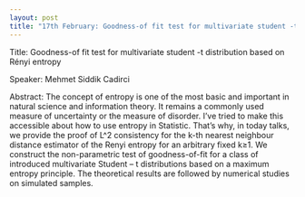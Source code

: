 ```yaml
---
layout: post
title: "17th February: Goodness-of fit test for multivariate student -t distribution based on Rényi entropy "
---
```



Title: Goodness-of fit test for multivariate student -t distribution based on Rényi entropy

Speaker: Mehmet Siddik Cadirci

Abstract: The concept of entropy is one of the most basic and important in natural science and information theory. It remains a commonly used measure of uncertainty or the measure of disorder.  I’ve tried to make this accessible about how to use entropy in Statistic. That’s why, in today talks, we provide the proof of L^2 consistency for the k-th nearest neighbour distance estimator of the Renyi entropy for an arbitrary fixed k≥1. We construct the non-parametric test of goodness-of-fit for a class of introduced multivariate Student – t distributions based on a maximum entropy principle. The theoretical results are followed by numerical studies on simulated samples. 

